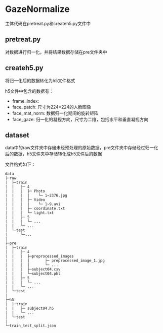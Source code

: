 # GazeNormalize
主体代码在pretreat.py和createh5.py文件中

## pretreat.py
对数据进行归一化，并将结果数据存储在pre文件夹中

## createh5.py
将归一化后的数据转化为h5文件格式

h5文件中包含的数据有：
- frame_index: 
- face_patch: 尺寸为224*224的人脸图像
- face_mat_norm: 数据归一化期间的旋转矩阵
- face_gaze: 归一化的凝视方向，尺寸为二维，包括水平和垂直凝视方向

## dataset
data中的raw文件夹中存储未经预处理的原始数据，pre文件夹中存储经过归一化后的数据，h5文件夹中存储转化成h5文件后的数据

文件格式如下：

    data
    ├─raw
    |  ├─train
    |  |   ├─ 4
    |  |   |  ├─ Photo
    |  |   |  |    └─ 1~2376.jpg
    |  |   |  ├─ Video
    |  |   |  |    └─ 1~9.avi
    |  |   |  ├─ coordinate.txt
    |  |   |  └─ light.txt
    |  |   ├─ 5
    |  |   |  └─ ...
    |  |   └─ ...
    │  └─test
    |      └─...
    |
    ├─pre
    |  ├─train
    |  |   ├─ 4
    |  |   |  ├─preprocessed_images
    |  |   |  |       ├─ preprocessed_image_1.jpg
    |  |   |  |       └─ ...
    |  |   |  ├─subject04.csv
    |  |   |  └─subject04.pkl
    |  |   ├─ 5
    |  |   |  └─ ...
    |  |   └─ ...
    │  └─test
    |
    ├─h5
    |  ├─train
    |  |   ├─ subject04.h5
    |  |   └─ ...
    │  └─test
    |
    └─train_test_split.json